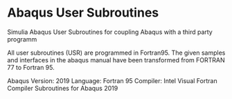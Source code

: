 # Abaqus User Subroutines
Simulia Abaqus User Subroutines for coupling Abaqus with a third party programm

All user subroutines (USR) are programmed in Fortran95. The given samples and interfaces in the abaqus manual have been transformed from FORTRAN 77 to Fortran 95.

Abaqus Version: 2019
Language: Fortran 95
Compiler: Intel Visual Fortran Compiler
Subroutines for Abaqus 2019